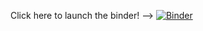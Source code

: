 Click here to launch the binder! --> [![Binder](https://mybinder.org/badge_logo.svg)](https://mybinder.org/v2/gh/taylorwirth4/ScrippsPierSCS_SASS/HEAD)

